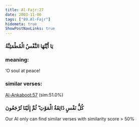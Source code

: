 ```yaml
---
title: Al-Fajr:27
date: 2003-11-06
tags: ["89.Al-Fajr"]
hidemeta: true 
ShowPostNavLinks: true 
---
```

### يَا أَيَّتُهَا النَّفْسُ الْمُطْمَئِنَّةُ
### meaning: 
‘O soul at peace!
### similar verses: 

[Al-Ankaboot:57](/29/57) (sim:51.0%)

### كُلُّ نَفْسٍ ذَائِقَةُ الْمَوْتِ ۖ ثُمَّ إِلَيْنَا تُرْجَعُونَ

Our AI only can find similar verses with similarity score > 50% 



